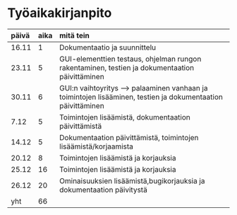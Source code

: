 # Työaikakirjanpito

|päivä|aika|mitä tein|
|:----|:--|:-------|
|16.11|1|Dokumentaatio ja suunnittelu
|23.11|5|GUI-elementtien testaus, ohjelman rungon rakentaminen, testien ja dokumentaation päivittäminen
|30.11|6|GUI:n vaihtoyritys --> palaaminen vanhaan ja toimintojen lisääminen, testien ja dokumentaation päivittäminen
|7.12 |5|Toimintojen lisäämistä, dokumentaation päivittämistä
|14.12|5|Dokumentaation päivittämistä, toimintojen lisäämistä/korjaamista
|20.12|8|Toimintojen lisäämistä ja korjauksia
|25.12|16|Toimintojen lisäämistä ja korjauksia
|26.12|20|Ominaisuuksien lisäämistä,bugikorjauksia ja dokumentaation päivitystä
|yht| 66
